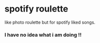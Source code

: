 # spotify roulette
like photo roulette but for spotify liked songs. 

### I have no idea what i am doing !!
